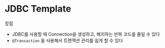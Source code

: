 # JDBC Template
장점
- JDBC를 사용할 때 Connection을 생성하고, 해지하는 반복 코드를 줄일 수 있다
- `@Transaction` 을 사용해서 트랜잭션 관리를 쉽게 할 수 있다

